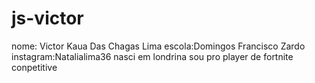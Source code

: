 # js-victor
nome: Victor Kaua Das Chagas Lima
escola:Domingos Francisco Zardo
instagram:Natalialima36
nasci em londrina 
sou pro player de fortnite conpetitive
